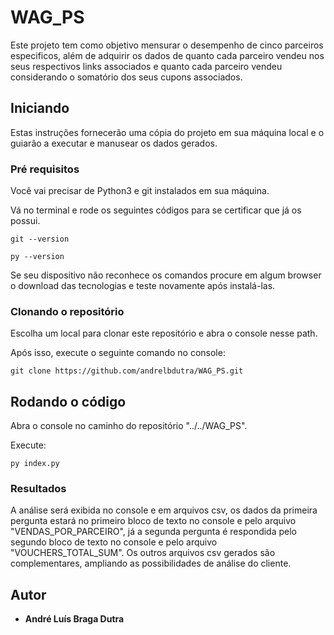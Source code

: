 # WAG_PS

Este projeto tem como objetivo mensurar o desempenho de cinco parceiros especificos, além de adquirir os dados de quanto cada parceiro vendeu nos seus respectivos links associados e quanto cada parceiro vendeu considerando o somatório dos seus cupons associados.

## Iniciando

Estas instruções fornecerão uma cópia do projeto em sua máquina local e o guiarão a executar e manusear os dados gerados.

### Pré requisitos

Você vai precisar de Python3 e git instalados em sua máquina. 

Vá no terminal e rode os seguintes códigos para se certificar que já os possui.

```
git --version
```

```
py --version
```

Se seu dispositivo não reconhece os comandos procure em algum browser o download das tecnologias e teste novamente após instalá-las.

### Clonando o repositório

Escolha um local para clonar este repositório e abra o console nesse path.

Após isso, execute o seguinte comando no console:

```
git clone https://github.com/andrelbdutra/WAG_PS.git
```

## Rodando o código

Abra o console no caminho do repositório "../../WAG_PS".

Execute:

```
py index.py
```

### Resultados

A análise será exibida no console e em arquivos csv, os dados da primeira pergunta estará no primeiro bloco de texto no console e pelo arquivo "VENDAS_POR_PARCEIRO", já a segunda pergunta é respondida pelo segundo bloco de texto no console e pelo arquivo "VOUCHERS_TOTAL_SUM". Os outros arquivos csv gerados são complementares, ampliando as possibilidades de análise do cliente.

## Autor

* **André Luís Braga Dutra**
